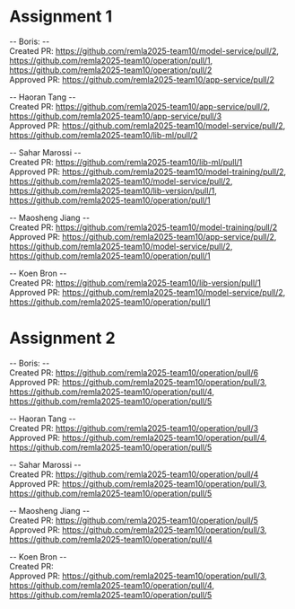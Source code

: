# Assignment 1
-- Boris: --
<bR>Created PR: https://github.com/remla2025-team10/model-service/pull/2, https://github.com/remla2025-team10/operation/pull/1, https://github.com/remla2025-team10/operation/pull/2
<br>Approved PR: https://github.com/remla2025-team10/app-service/pull/2

-- Haoran Tang --
<bR>Created PR: https://github.com/remla2025-team10/app-service/pull/2, https://github.com/remla2025-team10/app-service/pull/3
<br>Approved PR: https://github.com/remla2025-team10/model-service/pull/2, https://github.com/remla2025-team10/lib-ml/pull/2

-- Sahar Marossi --
<bR>Created PR: https://github.com/remla2025-team10/lib-ml/pull/1
<bR>Approved PR: https://github.com/remla2025-team10/model-training/pull/2, https://github.com/remla2025-team10/model-service/pull/2, https://github.com/remla2025-team10/lib-version/pull/1, https://github.com/remla2025-team10/operation/pull/1

-- Maosheng Jiang --
<bR>Created PR: https://github.com/remla2025-team10/model-training/pull/2
<bR>Approved PR: https://github.com/remla2025-team10/app-service/pull/2, https://github.com/remla2025-team10/model-service/pull/2, https://github.com/remla2025-team10/operation/pull/1

-- Koen Bron --
<bR>Created PR: https://github.com/remla2025-team10/lib-version/pull/1
<bR>Approved PR: https://github.com/remla2025-team10/model-service/pull/2, https://github.com/remla2025-team10/operation/pull/1

# Assignment 2

-- Boris: --
<bR>Created PR: https://github.com/remla2025-team10/operation/pull/6
<br>Approved PR: https://github.com/remla2025-team10/operation/pull/3, https://github.com/remla2025-team10/operation/pull/4, https://github.com/remla2025-team10/operation/pull/5

-- Haoran Tang --
<bR>Created PR: https://github.com/remla2025-team10/operation/pull/3
<br>Approved PR: https://github.com/remla2025-team10/operation/pull/4, https://github.com/remla2025-team10/operation/pull/5

-- Sahar Marossi --
<bR>Created PR: https://github.com/remla2025-team10/operation/pull/4
<bR>Approved PR: https://github.com/remla2025-team10/operation/pull/3, https://github.com/remla2025-team10/operation/pull/5

-- Maosheng Jiang --
<bR>Created PR: https://github.com/remla2025-team10/operation/pull/5
<bR>Approved PR: https://github.com/remla2025-team10/operation/pull/3, https://github.com/remla2025-team10/operation/pull/4

-- Koen Bron --
<bR>Created PR:
<bR>Approved PR: https://github.com/remla2025-team10/operation/pull/3, https://github.com/remla2025-team10/operation/pull/4, https://github.com/remla2025-team10/operation/pull/5
